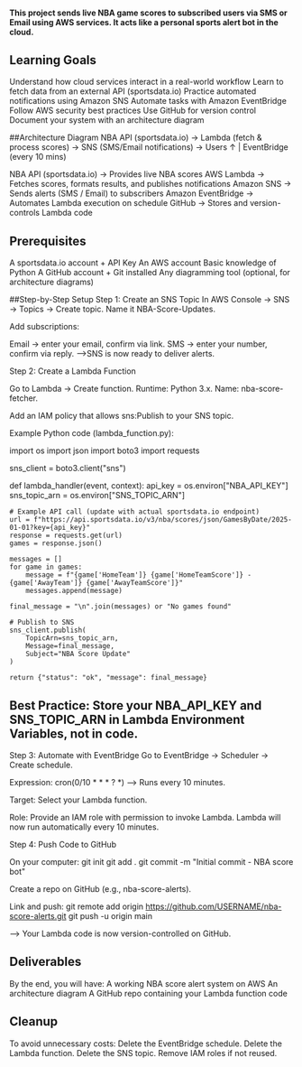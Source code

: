 ####  This project sends live NBA game scores to subscribed users via SMS or Email using AWS services. It acts like a personal sports alert bot in the cloud. ####

## Learning Goals
Understand how cloud services interact in a real-world workflow
Learn to fetch data from an external API (sportsdata.io)
Practice automated notifications using Amazon SNS
Automate tasks with Amazon EventBridge
Follow AWS security best practices
Use GitHub for version control
Document your system with an architecture diagram

 ##Architecture Diagram
NBA API (sportsdata.io) -> Lambda (fetch & process scores) -> SNS (SMS/Email notifications) -> Users
                                ↑
                                |
                        EventBridge (every 10 mins)


NBA API (sportsdata.io) -> Provides live NBA scores
AWS Lambda -> Fetches scores, formats results, and publishes notifications
Amazon SNS -> Sends alerts (SMS / Email) to subscribers
Amazon EventBridge -> Automates Lambda execution on schedule
GitHub -> Stores and version-controls Lambda code


## Prerequisites

A sportsdata.io account + API Key
An AWS account
Basic knowledge of Python
A GitHub account + Git installed
Any diagramming tool (optional, for architecture diagrams)

 ##Step-by-Step Setup
Step 1: Create an SNS Topic
In AWS Console -> SNS -> Topics -> Create topic.
Name it NBA-Score-Updates.

Add subscriptions:

Email -> enter your email, confirm via link.
SMS -> enter your number, confirm via reply.
-->SNS is now ready to deliver alerts.

Step 2: Create a Lambda Function

Go to Lambda → Create function.
Runtime: Python 3.x.
Name: nba-score-fetcher.

Add an IAM policy that allows sns:Publish to your SNS topic.

Example Python code (lambda_function.py):

import os
import json
import boto3
import requests

sns_client = boto3.client("sns")

def lambda_handler(event, context):
    api_key = os.environ["NBA_API_KEY"]
    sns_topic_arn = os.environ["SNS_TOPIC_ARN"]
    
    # Example API call (update with actual sportsdata.io endpoint)
    url = f"https://api.sportsdata.io/v3/nba/scores/json/GamesByDate/2025-01-01?key={api_key}"
    response = requests.get(url)
    games = response.json()
    
    messages = []
    for game in games:
        message = f"{game['HomeTeam']} {game['HomeTeamScore']} - {game['AwayTeam']} {game['AwayTeamScore']}"
        messages.append(message)
    
    final_message = "\n".join(messages) or "No games found"
    
    # Publish to SNS
    sns_client.publish(
        TopicArn=sns_topic_arn,
        Message=final_message,
        Subject="NBA Score Update"
    )
    
    return {"status": "ok", "message": final_message}


## Best Practice: Store your NBA_API_KEY and SNS_TOPIC_ARN in Lambda Environment Variables, not in code.

Step 3: Automate with EventBridge
Go to EventBridge → Scheduler → Create schedule.

Expression:
cron(0/10 * * * ? *)
--> Runs every 10 minutes.

Target: Select your Lambda function.

Role: Provide an IAM role with permission to invoke Lambda.
 Lambda will now run automatically every 10 minutes.

Step 4: Push Code to GitHub

On your computer:
git init
git add .
git commit -m "Initial commit - NBA score bot"

Create a repo on GitHub (e.g., nba-score-alerts).

Link and push:
git remote add origin https://github.com/USERNAME/nba-score-alerts.git
git push -u origin main


--> Your Lambda code is now version-controlled on GitHub.

## Deliverables

By the end, you will have:
A working NBA score alert system on AWS
An architecture diagram
A GitHub repo containing your Lambda function code

## Cleanup

To avoid unnecessary costs:
Delete the EventBridge schedule.
Delete the Lambda function.
Delete the SNS topic.
Remove IAM roles if not reused.
